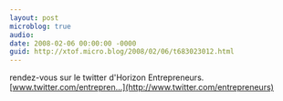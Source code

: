 ```yaml
---
layout: post
microblog: true
audio: 
date: 2008-02-06 00:00:00 -0000
guid: http://xtof.micro.blog/2008/02/06/t683023012.html
---
```

rendez-vous sur le twitter d'Horizon Entrepreneurs. [www.twitter.com/entrepren...](http://www.twitter.com/entrepreneurs)
